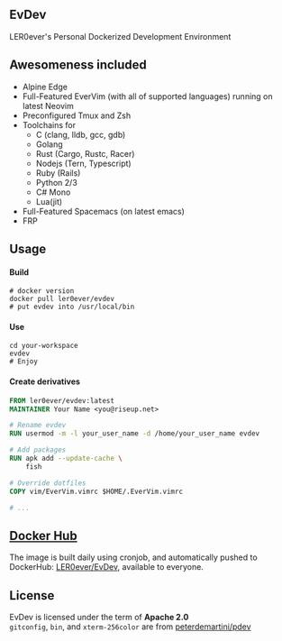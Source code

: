 ## EvDev
LER0ever's Personal Dockerized Development Environment

## Awesomeness included
- Alpine Edge
- Full-Featured EverVim (with all of supported languages) running on latest Neovim
- Preconfigured Tmux and Zsh
- Toolchains for
    - C (clang, lldb, gcc, gdb)
    - Golang
    - Rust (Cargo, Rustc, Racer)
    - Nodejs (Tern, Typescript)
    - Ruby (Rails)
    - Python 2/3
    - C# Mono
    - Lua(jit)
- Full-Featured Spacemacs (on latest emacs)
- FRP

## Usage
#### Build
```
# docker version
docker pull ler0ever/evdev
# put evdev into /usr/local/bin
```

#### Use
```
cd your-workspace
evdev
# Enjoy
```

#### Create derivatives
```dockerfile
FROM ler0ever/evdev:latest
MAINTAINER Your Name <you@riseup.net>

# Rename evdev
RUN usermod -m -l your_user_name -d /home/your_user_name evdev

# Add packages
RUN apk add --update-cache \
    fish

# Override dotfiles
COPY vim/EverVim.vimrc $HOME/.EverVim.vimrc

# ...
```

## [Docker Hub](https://hub.docker.com/r/ler0ever/evdev/)
The image is built daily using cronjob, and automatically pushed to DockerHub: [LER0ever/EvDev](https://hub.docker.com/r/ler0ever/evdev/), available to everyone.

## License
EvDev is licensed under the term of **Apache 2.0**  
`gitconfig`, `bin`, and `xterm-256color` are from [peterdemartini/pdev](https://github.com/peterdemartini/pdev)
